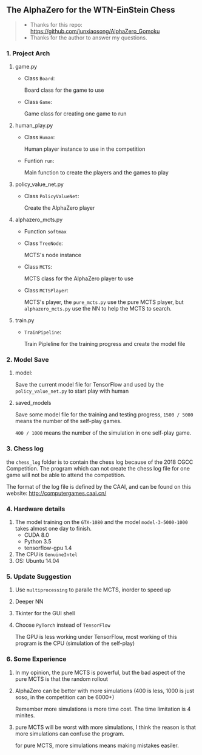 ## The AlphaZero for the WTN-EinStein Chess

>* Thanks for this repo: https://github.com/junxiaosong/AlphaZero_Gomoku
>* Thanks for the author to answer my questions. 

### 1. Project Arch
1. game.py
    * Class `Board`: 

      Board class for the game to use

    * Class `Game`: 

      Game class for creating one game to run 
2. human_play.py
    * Class `Human`: 

      Human player instance to use in the competition

    * Funtion `run`: 

      Main function to create the players and the games to play
3. policy_value_net.py
    * Class `PolicyValueNet`: 

      Create the AlphaZero player
4. alphazero_mcts.py
    * Function `softmax`

    * Class `TreeNode`: 

      MCTS's node instance

    * Class `MCTS`: 

      MCTS class for the AlphaZero player to use

    * Class `MCTSPlayer`: 

      MCTS's player, the `pure_mcts.py`  use the pure MCTS player, but `alphazero_mcts.py` use the NN to help the MCTS to search.
5. train.py
    * `TrainPipeline`: 

      Train Pipleline for the training progress and create the model file

### 2. Model Save

1. model: 

   Save the current model file for TensorFlow and used by the `policy_value_net.py` to start play with human

2. saved_models

   Save some model file for the training and testing progress, `1500 / 5000` means the number of the self-play games.

   `400 / 1000` means the number of the simulation in one self-play game. 

### 3. Chess log

the  `chess_log` folder is to contain the chess log because of the 2018 CGCC Competition. The program which can not create the chess log file for one game will not be able to attend the competition.

The format of the log file is defined by the CAAI, and can be found on this website: http://computergames.caai.cn/

### 4. Hardware details

1. The model training on the `GTX-1080` and the model `model-3-5000-1000` takes almost one day to finish.
   * CUDA 8.0
   * Python 3.5
   * tensorflow-gpu 1.4 
2. The CPU is `GenuineIntel`
3. OS: Ubuntu 14.04

### 5. Update Suggestion

1. Use  `multiprocessing` to paralle the MCTS, inorder to speed up

2. Deeper NN

3. Tkinter for the GUI shell

4. Choose `PyTorch` instead of `TensorFlow`

   The GPU is less working under TensorFlow, most working of this program is the CPU (simulation of the self-play)

### 6. Some Experience

1. In my opinion, the pure MCTS is powerful, but the bad aspect of the pure MCTS is that the random rollout

2. AlphaZero can be better with more simulations (400 is less, 1000 is just soso, in the competition can be 6000+)

   Remember more simulations is more time cost. The time limitation is 4 minites.

3. pure MCTS will be worst with more simulations, I think the reason is that more simulations can confuse the program.

   for pure MCTS, more simulations means making mistakes easiler.
